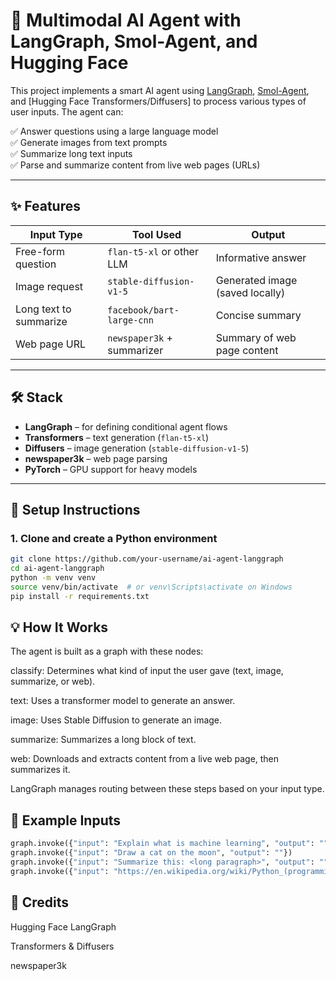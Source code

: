 # 🧠 Multimodal AI Agent with LangGraph, Smol-Agent, and Hugging Face

This project implements a smart AI agent using [LangGraph](https://huggingface.co/learn/agents-course/en/unit2/langgraph/first_graph), [Smol-Agent](https://huggingface.co/smol-ai/smol-agent), and [Hugging Face Transformers/Diffusers] to process various types of user inputs. The agent can:

✅ Answer questions using a large language model  
✅ Generate images from text prompts  
✅ Summarize long text inputs  
✅ Parse and summarize content from live web pages (URLs)

---

## ✨ Features

| Input Type             | Tool Used                  | Output                          |
| ---------------------- | -------------------------- | ------------------------------- |
| Free-form question     | `flan-t5-xl` or other LLM  | Informative answer              |
| Image request          | `stable-diffusion-v1-5`    | Generated image (saved locally) |
| Long text to summarize | `facebook/bart-large-cnn`  | Concise summary                 |
| Web page URL           | `newspaper3k` + summarizer | Summary of web page content     |

---

## 🛠️ Stack

- **LangGraph** – for defining conditional agent flows
- **Transformers** – text generation (`flan-t5-xl`)
- **Diffusers** – image generation (`stable-diffusion-v1-5`)
- **newspaper3k** – web page parsing
- **PyTorch** – GPU support for heavy models

---

## 🚀 Setup Instructions

### 1. Clone and create a Python environment

```bash
git clone https://github.com/your-username/ai-agent-langgraph
cd ai-agent-langgraph
python -m venv venv
source venv/bin/activate  # or venv\Scripts\activate on Windows
pip install -r requirements.txt
```

## 💡 How It Works

The agent is built as a graph with these nodes:

classify: Determines what kind of input the user gave (text, image, summarize, or web).

text: Uses a transformer model to generate an answer.

image: Uses Stable Diffusion to generate an image.

summarize: Summarizes a long block of text.

web: Downloads and extracts content from a live web page, then summarizes it.

LangGraph manages routing between these steps based on your input type.

## 🧪 Example Inputs

```python
graph.invoke({"input": "Explain what is machine learning", "output": ""})
graph.invoke({"input": "Draw a cat on the moon", "output": ""})
graph.invoke({"input": "Summarize this: <long paragraph>", "output": ""})
graph.invoke({"input": "https://en.wikipedia.org/wiki/Python_(programming_language)", "output": ""})
```


## 🧠 Credits


Hugging Face LangGraph

Transformers & Diffusers

newspaper3k

